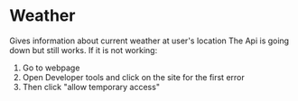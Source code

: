 # Weather
Gives information about current weather at user's location
The Api is going down but still works. 
If it is not working:
1) Go to webpage
2) Open Developer tools and click on the site for the first error
3) Then click "allow temporary access"
